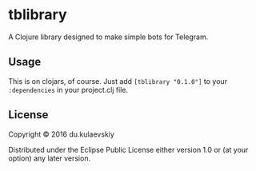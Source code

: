 # tblibrary

A Clojure library designed to make simple bots for Telegram.

## Usage

This is on clojars, of course. Just add `[tblibrary "0.1.0"]` to your `:dependencies` in your project.clj file.

## License

Copyright © 2016 du.kulaevskiy

Distributed under the Eclipse Public License either version 1.0 or (at
your option) any later version.
